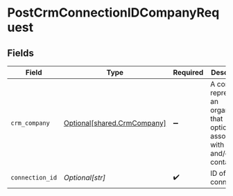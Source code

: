 # PostCrmConnectionIDCompanyRequest


## Fields

| Field                                                                                          | Type                                                                                           | Required                                                                                       | Description                                                                                    |
| ---------------------------------------------------------------------------------------------- | ---------------------------------------------------------------------------------------------- | ---------------------------------------------------------------------------------------------- | ---------------------------------------------------------------------------------------------- |
| `crm_company`                                                                                  | [Optional[shared.CrmCompany]](undefined/models/shared/crmcompany.md)                           | :heavy_minus_sign:                                                                             | A company represents an organization that optionally is associated with a deal and/or contacts |
| `connection_id`                                                                                | *Optional[str]*                                                                                | :heavy_check_mark:                                                                             | ID of the connection                                                                           |